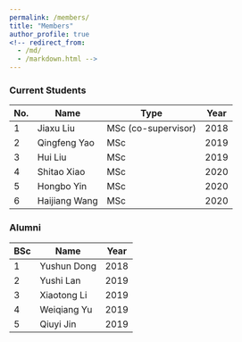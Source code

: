 ```yaml
---
permalink: /members/
title: "Members"
author_profile: true
<!-- redirect_from: 
  - /md/
  - /markdown.html -->
---
```



### Current Students

| No. | Name| Type | Year | 
| --- | --- | ----- | ----- |
| 1 | Jiaxu Liu | MSc (co-supervisor) | 2018 |
| 2 | Qingfeng Yao | MSc | 2019 |
| 3 | Hui Liu | MSc | 2019 |
| 4 | Shitao Xiao | MSc | 2020 |
| 5 | Hongbo Yin | MSc | 2020 |
| 6 | Haijiang Wang | MSc | 2020 |

### Alumni

| BSc | Name| Year | 
| ---| ---| -----|
| 1 | Yushun Dong | 2018 | Ph.D, University of Virginia, [homepage](https://yushundong.github.io/) |
| 2 | Yushi Lan | 2019 | Ph.D, NanYang Tech. [homepage](https://yushi.netlify.app/) |
| 3 | Xiaotong Li | 2019 | MSc, USCD |
| 4 | Weiqiang Yu | 2019 | Outstanding Graduate Thesis; MSc, Columbia University |
| 5 | Qiuyi Jin | 2019 | CitiBank |
